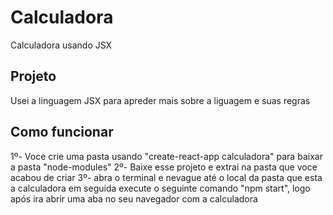 # Calculadora
Calculadora usando JSX

## Projeto
Usei a linguagem JSX para apreder mais sobre a liguagem e suas regras

## Como funcionar
1º- Voce crie uma pasta usando "create-react-app calculadora" para baixar a pasta "node-modules"
2º- Baixe esse projeto e extrai na pasta que voce acabou de criar
3º- abra o terminal e nevague até o local da pasta que esta a calculadora em seguida execute o seguinte comando "npm start",
logo após ira abrir uma aba no seu navegador com a calculadora

